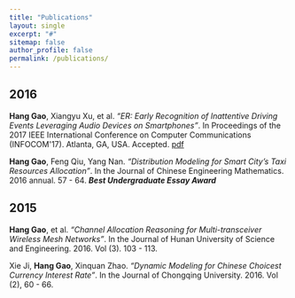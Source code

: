 ```yaml
---
title: "Publications"
layout: single
excerpt: "#"
sitemap: false
author_profile: false
permalink: /publications/
---
```


## 2016

**Hang Gao**, Xiangyu Xu, et al. *“ER: Early Recognition of Inattentive Driving Events Leveraging Audio Devices on Smartphones”*. In Proceedings of the 2017 IEEE International Conference on Computer Communications (INFOCOM'17). Atlanta, GA, USA. Accepted. [pdf](../docs/INFOCOM_ER.pdf)

**Hang Gao**, Feng Qiu, Yang Nan. *“Distribution Modeling for Smart City’s Taxi Resources Allocation”*. In the Journal of Chinese Engineering Mathematics. 2016 annual. 57 - 64. ***Best Undergraduate Essay Award***

## 2015

**Hang Gao**, et al. *“Channel Allocation Reasoning for Multi-transceiver Wireless Mesh Networks”*. In the Journal of Hunan University of Science and Engineering. 2016. Vol (3). 103 - 113.

Xie Ji, **Hang Gao**, Xinquan Zhao. *“Dynamic Modeling for Chinese Choicest Currency Interest Rate”*. In the Journal of Chongqing University. 2016. Vol (2), 60 - 66.
